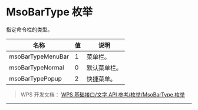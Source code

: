 # MsoBarType 枚举

指定命令栏的类型。

| 名称              | 值  | 说明         |
|-------------------|-----|--------------|
| msoBarTypeMenuBar | 1   | 菜单栏。     |
| msoBarTypeNormal  | 0   | 默认菜单栏。 |
| msoBarTypePopup   | 2   | 快捷菜单。   |

> WPS 开发文档： [WPS 基础接口/文字 API 参考/枚举/MsoBarType 枚举](https://qn.cache.wpscdn.cn/encs/doc/office_v19/topics/WPS%20%E5%9F%BA%E7%A1%80%E6%8E%A5%E5%8F%A3/%E6%96%87%E5%AD%97%20API%20%E5%8F%82%E8%80%83/%E6%9E%9A%E4%B8%BE/MsoBarType%20%E6%9E%9A%E4%B8%BE.html)

------------------------------------------------------------------------
